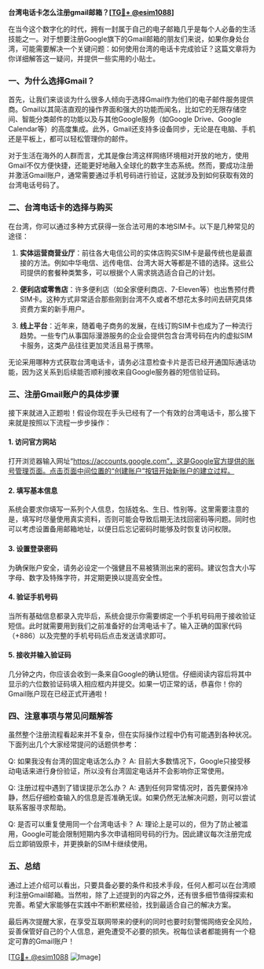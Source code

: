 **台湾电话卡怎么注册gmail邮箱？[[TG💪+ @esim1088](https://t.me/s/esim1088)]**

在当今这个数字化的时代，拥有一封属于自己的电子邮箱几乎是每个人必备的生活技能之一。对于想要注册Google旗下的Gmail邮箱的朋友们来说，如果你身处台湾，可能需要解决一个关键问题：如何使用台湾的电话卡完成验证？这篇文章将为你详细解答这一疑问，并提供一些实用的小贴士。

### 一、为什么选择Gmail？

首先，让我们来谈谈为什么很多人倾向于选择Gmail作为他们的电子邮件服务提供商。Gmail以其简洁直观的操作界面和强大的功能而闻名，比如它的无限存储空间、智能分类邮件的功能以及与其他Google服务（如Google Drive、Google Calendar等）的高度集成。此外，Gmail还支持多设备同步，无论是在电脑、手机还是平板上，都可以轻松管理你的邮件。

对于生活在海外的人群而言，尤其是像台湾这样网络环境相对开放的地方，使用Gmail不仅方便快捷，还能更好地融入全球化的数字生态系统。然而，要成功注册并激活Gmail账户，通常需要通过手机号码进行验证，这就涉及到如何获取有效的台湾电话号码了。

### 二、台湾电话卡的选择与购买

在台湾，你可以通过多种方式获得一张合法可用的本地SIM卡。以下是几种常见的途径：

1. **实体运营商营业厅**：前往各大电信公司的实体店购买SIM卡是最传统也是最直接的方法。例如中华电信、远传电信、台湾大哥大等都是不错的选择。这些公司提供的套餐种类繁多，可以根据个人需求挑选适合自己的计划。
   
2. **便利店或零售店**：许多便利店（如全家便利商店、7-Eleven等）也出售预付费SIM卡。这种方式非常适合那些刚到台湾不久或者不想花太多时间去研究具体资费方案的新手用户。

3. **线上平台**：近年来，随着电子商务的发展，在线订购SIM卡也成为了一种流行趋势。一些专门从事国际漫游服务的企业会提供包含台湾号码在内的虚拟SIM卡服务，这类产品往往更加灵活且易于携带。

无论采用哪种方式获取台湾电话卡，请务必注意检查卡片是否已经开通国际通话功能，因为这关系到后续能否顺利接收来自Google服务器的短信验证码。

### 三、注册Gmail账户的具体步骤

接下来就进入正题啦！假设你现在手头已经有了一个有效的台湾电话卡，那么接下来就是按照以下流程一步步操作：

#### 1. 访问官方网站
打开浏览器输入网址“https://accounts.google.com”，这是Google官方提供的账号管理页面。点击页面中间位置的“创建账户”按钮开始新账户的建立过程。

#### 2. 填写基本信息
系统会要求你填写一系列个人信息，包括姓名、生日、性别等。这里需要注意的是，填写时尽量使用真实资料，否则可能会导致后期无法找回密码等问题。同时也可以考虑设置备用邮箱地址，以便日后忘记密码时能够及时恢复访问权限。

#### 3. 设置登录密码
为确保账户安全，请务必设定一个强健且不易被猜测出来的密码。建议包含大小写字母、数字及特殊字符，并定期更换以提高安全性。

#### 4. 验证手机号码
当所有基础信息都录入完毕后，系统会提示你需要绑定一个手机号码用于接收验证短信。此时就需要用到我们之前准备好的台湾电话卡了。输入正确的国家代码（+886）以及完整的手机号码后点击发送请求即可。

#### 5. 接收并输入验证码
几分钟之内，你应该会收到一条来自Google的确认短信。仔细阅读内容后将其中显示的六位数验证码填入相应框内并提交。如果一切正常的话，恭喜你！你的Gmail账户现在已经正式开通啦！

### 四、注意事项与常见问题解答

虽然整个注册流程看起来并不复杂，但在实际操作过程中仍有可能遇到各种状况。下面列出几个大家经常提问的话题供参考：

Q: 如果我没有台湾的固定电话怎么办？
A: 目前大多数情况下，Google只接受移动电话来进行身份验证，所以没有台湾固定电话并不会影响你正常使用。

Q: 注册过程中遇到了错误提示怎么办？
A: 遇到任何异常情况时，首先要保持冷静，然后仔细检查输入的信息是否准确无误。如果仍然无法解决问题，则可以尝试联系客服寻求帮助。

Q: 是否可以重复使用同一个台湾电话卡？
A: 理论上是可以的，但为了防止被滥用，Google可能会限制短期内多次申请相同号码的行为。因此建议每次注册完成后立即销毁原卡，并更换新的SIM卡继续使用。

### 五、总结

通过上述介绍可以看出，只要具备必要的条件和技术手段，任何人都可以在台湾顺利注册Gmail邮箱。当然啦，除了上述提到的内容之外，还有很多细节值得探索和完善。希望大家能够在实践中不断积累经验，找到最适合自己的解决方案。

最后再次提醒大家，在享受互联网带来的便利的同时也要时刻警惕网络安全风险，妥善保管好自己的个人信息，避免遭受不必要的损失。祝每位读者都能拥有一个稳定可靠的Gmail账户！

[[TG💪+ @esim1088](https://t.me/s/esim1088) ![Image](https://i.postimg.cc/4NQfJmqS/Snipaste-2025-05-13-00-14-12.png)]